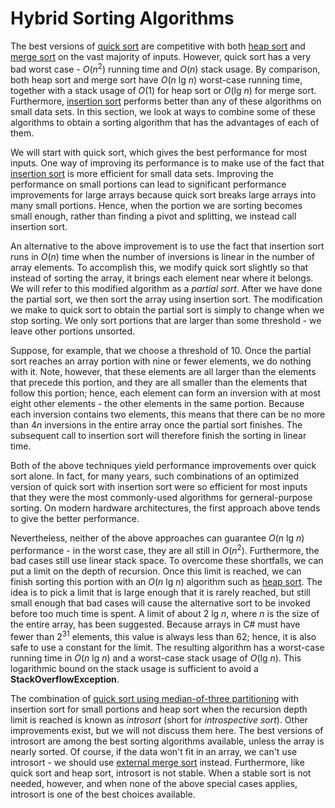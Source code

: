 # Hybrid Sorting Algorithms

The best versions of [quick
sort](/~rhowell/DataStructures/redirect/split-sorts) are competitive
with both [heap sort](/~rhowell/DataStructures/redirect/heap-sort) and
[merge sort](/~rhowell/DataStructures/redirect/merge-sorts) on the vast
majority of inputs. However, quick sort has a very bad worst case -
*O*(*n*<sup>2</sup>) running time and *O*(*n*) stack usage. By
comparison, both heap sort and merge sort have *O*(*n* lg *n*)
worst-case running time, together with a stack usage of *O*(1) for heap
sort or *O*(lg *n*) for merge sort. Furthermore, [insertion
sort](/~rhowell/DataStructures/redirect/insert-sorts) performs better
than any of these algorithms on small data sets. In this section, we
look at ways to combine some of these algorithms to obtain a sorting
algorithm that has the advantages of each of them.

We will start with quick sort, which gives the best performance for most
inputs. One way of improving its performance is to make use of the fact
that [insertion sort](/~rhowell/DataStructures/redirect/insert-sorts) is
more efficient for small data sets. Improving the performance on small
portions can lead to significant performance improvements for large
arrays because quick sort breaks large arrays into many small portions.
Hence, when the portion we are sorting becomes small enough, rather than
finding a pivot and splitting, we instead call insertion sort.

An alternative to the above improvement is to use the fact that
insertion sort runs in *O*(*n*) time when the number of inversions is
linear in the number of array elements. To accomplish this, we modify
quick sort slightly so that instead of sorting the array, it brings each
element near where it belongs. We will refer to this modified algorithm
as a *partial sort*. After we have done the partial sort, we then sort
the array using insertion sort. The modification we make to quick sort
to obtain the partial sort is simply to change when we stop sorting. We
only sort portions that are larger than some threshold - we leave other
portions unsorted.

Suppose, for example, that we choose a threshold of 10. Once the partial
sort reaches an array portion with nine or fewer elements, we do nothing
with it. Note, however, that these elements are all larger than the
elements that precede this portion, and they are all smaller than the
elements that follow this portion; hence, each element can form an
inversion with at most eight other elements - the other elements in the
same portion. Because each inversion contains two elements, this means
that there can be no more than 4*n* inversions in the entire array once
the partial sort finishes. The subsequent call to insertion sort will
therefore finish the sorting in linear time.

Both of the above techniques yield performance improvements over quick
sort alone. In fact, for many years, such combinations of an optimized
version of quick sort with insertion sort were so efficient for most
inputs that they were the most commonly-used algorithms for
gerneral-purpose sorting. On modern hardware architectures, the first
approach above tends to give the better performance.

Nevertheless, neither of the above approaches can guarantee
*O*(*n* lg *n*) performance - in the worst case, they are all
still in *O*(*n*<sup>2</sup>). Furthermore, the bad cases still use
linear stack space. To overcome these shortfalls, we can put a limit on
the depth of recursion. Once this limit is reached, we can finish
sorting this portion with an *O*(*n* lg *n*) algorithm such as
[heap sort](/~rhowell/DataStructures/redirect/heap-sort). The idea is to
pick a limit that is large enough that it is rarely reached, but still
small enough that bad cases will cause the alternative sort to be
invoked before too much time is spent. A limit of about 2 lg *n*,
where *n* is the size of the entire array, has been suggested. Because
arrays in C\# must have fewer than 2<sup>31</sup> elements, this value
is always less than 62; hence, it is also safe to use a constant for the
limit. The resulting algorithm has a worst-case running time in
*O*(*n* lg *n*) and a worst-case stack usage of *O*(lg *n*).
This logarithmic bound on the stack usage is sufficient to avoid a
**StackOverflowException**.

The combination of [quick sort using median-of-three
partitioning](/~rhowell/DataStructures/redirect/median-of-3) with
insertion sort for small portions and heap sort when the recursion depth
limit is reached is known as *introsort* (short for *introspective
sort*). Other improvements exist, but we will not discuss them here. The
best versions of introsort are among the best sorting algorithms
available, unless the array is nearly sorted. Of course, if the data
won't fit in an array, we can't use introsort - we should use [external
merge sort](/~rhowell/DataStructures/redirect/external-merge-sort)
instead. Furthermore, like quick sort and heap sort, introsort is not
stable. When a stable sort is not needed, however, and when none of the
above special cases applies, introsort is one of the best choices
available.
